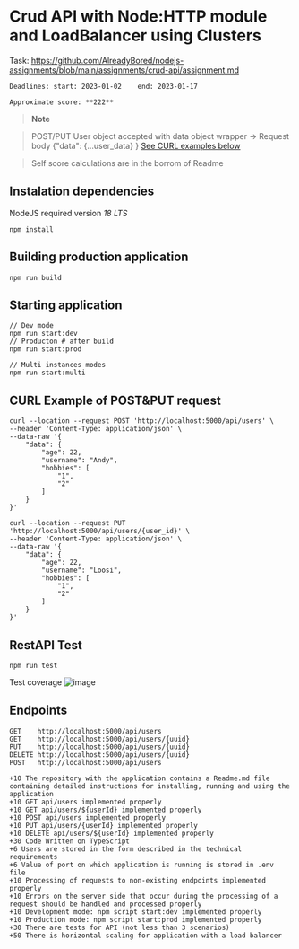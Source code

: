 # Crud API with Node:HTTP module and LoadBalancer using Clusters 
Task: https://github.com/AlreadyBored/nodejs-assignments/blob/main/assignments/crud-api/assignment.md
```
Deadlines: start: 2023-01-02	end: 2023-01-17

Approximate score: **222**
```

> **Note**

> POST/PUT User object accepted with data object wrapper -> Request body {"data": {...user_data} } [See CURL examples below](#curl-example-of-postput-request)

> Self score calculations are in the borrom of Readme 

## Instalation dependencies
NodeJS required version *18 LTS*
```
npm install
```
## Building production application

```
npm run build
```

## Starting application
```
// Dev mode
npm run start:dev
// Producton # after build
npm run start:prod

// Multi instances modes
npm run start:multi
```
## CURL Example of POST&PUT request
```
curl --location --request POST 'http://localhost:5000/api/users' \
--header 'Content-Type: application/json' \
--data-raw '{
    "data": {
        "age": 22,
        "username": "Andy",
        "hobbies": [
            "1",
            "2"
        ]
    }
}'

curl --location --request PUT 'http://localhost:5000/api/users/{user_id}' \
--header 'Content-Type: application/json' \
--data-raw '{
    "data": {
        "age": 22,
        "username": "Loosi",
        "hobbies": [
            "1",
            "2"
        ]
    }
}'
```

## RestAPI Test

```
npm run test
```

Test coverage
![image](https://user-images.githubusercontent.com/90814469/210254295-3b722d2f-974c-4747-a678-44d8c5f5e9a4.png)

## Endpoints

``` 
GET    http://localhost:5000/api/users 
GET    http://localhost:5000/api/users/{uuid}
PUT    http://localhost:5000/api/users/{uuid}
DELETE http://localhost:5000/api/users/{uuid}
POST   http://localhost:5000/api/users
```

```
+10 The repository with the application contains a Readme.md file containing detailed instructions for installing, running and using the application
+10 GET api/users implemented properly
+10 GET api/users/${userId} implemented properly
+10 POST api/users implemented properly
+10 PUT api/users/{userId} implemented properly
+10 DELETE api/users/${userId} implemented properly
+30 Code Written on TypeScript
+6 Users are stored in the form described in the technical requirements
+6 Value of port on which application is running is stored in .env file
+10 Processing of requests to non-existing endpoints implemented properly
+10 Errors on the server side that occur during the processing of a request should be handled and processed properly
+10 Development mode: npm script start:dev implemented properly
+10 Production mode: npm script start:prod implemented properly
+30 There are tests for API (not less than 3 scenarios)
+50 There is horizontal scaling for application with a load balancer
```
